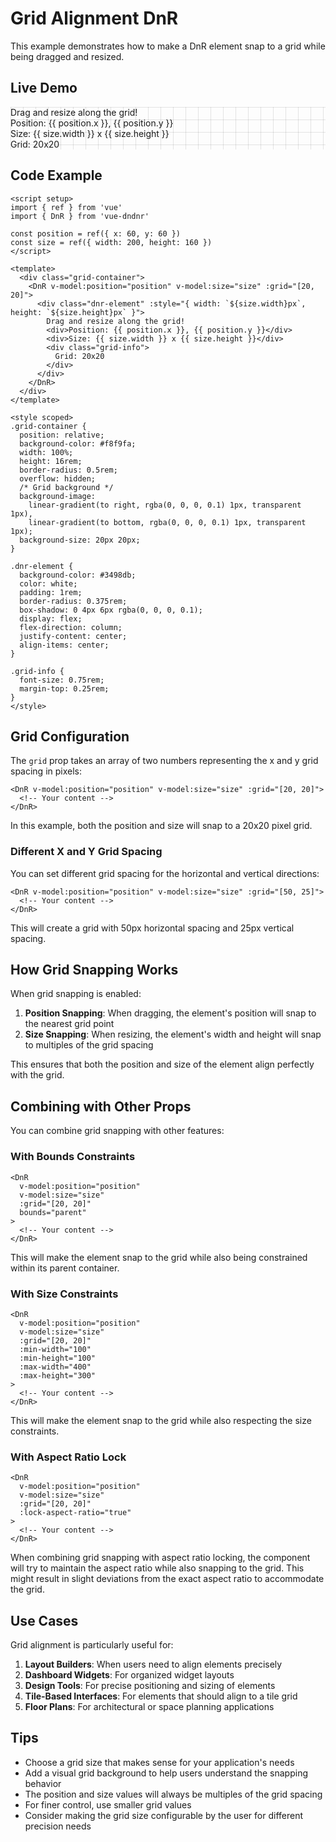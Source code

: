 # Grid Alignment DnR

This example demonstrates how to make a DnR element snap to a grid while being dragged and resized.

## Live Demo

<script setup>
import { shallowRef } from 'vue'
import { DnR } from 'vue-dndnr'

const position = shallowRef({ x: 60, y: 60 })
const size = shallowRef({ width: 200, height: 160 })
</script>

<DemoContainer title="Grid Alignment DnR Example">
  <div class="relative bg-gray-100 w-full h-64 rounded-lg overflow-hidden grid-background">
    <DnR v-model:position="position" v-model:size="size" :grid="[20, 20]">
      <div class="bg-blue-500 text-white p-4 rounded shadow-md flex flex-col justify-center items-center" :style="{ width: `${size.width}px`, height: `${size.height}px` }">
        Drag and resize along the grid!
        <div class="text-sm mt-2">Position: {{ position.x }}, {{ position.y }}</div>
        <div class="text-sm mt-1">Size: {{ size.width }} x {{ size.height }}</div>
        <div class="text-xs mt-1">Grid: 20x20</div>
      </div>
    </DnR>
  </div>
</DemoContainer>

<style>
.grid-background {
  background-image:
    linear-gradient(to right, rgba(0, 0, 0, 0.1) 1px, transparent 1px),
    linear-gradient(to bottom, rgba(0, 0, 0, 0.1) 1px, transparent 1px);
  background-size: 20px 20px;
}
</style>

## Code Example

```vue
<script setup>
import { ref } from 'vue'
import { DnR } from 'vue-dndnr'

const position = ref({ x: 60, y: 60 })
const size = ref({ width: 200, height: 160 })
</script>

<template>
  <div class="grid-container">
    <DnR v-model:position="position" v-model:size="size" :grid="[20, 20]">
      <div class="dnr-element" :style="{ width: `${size.width}px`, height: `${size.height}px` }">
        Drag and resize along the grid!
        <div>Position: {{ position.x }}, {{ position.y }}</div>
        <div>Size: {{ size.width }} x {{ size.height }}</div>
        <div class="grid-info">
          Grid: 20x20
        </div>
      </div>
    </DnR>
  </div>
</template>

<style scoped>
.grid-container {
  position: relative;
  background-color: #f8f9fa;
  width: 100%;
  height: 16rem;
  border-radius: 0.5rem;
  overflow: hidden;
  /* Grid background */
  background-image:
    linear-gradient(to right, rgba(0, 0, 0, 0.1) 1px, transparent 1px),
    linear-gradient(to bottom, rgba(0, 0, 0, 0.1) 1px, transparent 1px);
  background-size: 20px 20px;
}

.dnr-element {
  background-color: #3498db;
  color: white;
  padding: 1rem;
  border-radius: 0.375rem;
  box-shadow: 0 4px 6px rgba(0, 0, 0, 0.1);
  display: flex;
  flex-direction: column;
  justify-content: center;
  align-items: center;
}

.grid-info {
  font-size: 0.75rem;
  margin-top: 0.25rem;
}
</style>
```

## Grid Configuration

The `grid` prop takes an array of two numbers representing the x and y grid spacing in pixels:

```vue
<DnR v-model:position="position" v-model:size="size" :grid="[20, 20]">
  <!-- Your content -->
</DnR>
```

In this example, both the position and size will snap to a 20x20 pixel grid.

### Different X and Y Grid Spacing

You can set different grid spacing for the horizontal and vertical directions:

```vue
<DnR v-model:position="position" v-model:size="size" :grid="[50, 25]">
  <!-- Your content -->
</DnR>
```

This will create a grid with 50px horizontal spacing and 25px vertical spacing.

## How Grid Snapping Works

When grid snapping is enabled:

1. **Position Snapping**: When dragging, the element's position will snap to the nearest grid point
2. **Size Snapping**: When resizing, the element's width and height will snap to multiples of the grid spacing

This ensures that both the position and size of the element align perfectly with the grid.

## Combining with Other Props

You can combine grid snapping with other features:

### With Bounds Constraints

```vue
<DnR
  v-model:position="position"
  v-model:size="size"
  :grid="[20, 20]"
  bounds="parent"
>
  <!-- Your content -->
</DnR>
```

This will make the element snap to the grid while also being constrained within its parent container.

### With Size Constraints

```vue
<DnR
  v-model:position="position"
  v-model:size="size"
  :grid="[20, 20]"
  :min-width="100"
  :min-height="100"
  :max-width="400"
  :max-height="300"
>
  <!-- Your content -->
</DnR>
```

This will make the element snap to the grid while also respecting the size constraints.

### With Aspect Ratio Lock

```vue
<DnR
  v-model:position="position"
  v-model:size="size"
  :grid="[20, 20]"
  :lock-aspect-ratio="true"
>
  <!-- Your content -->
</DnR>
```

When combining grid snapping with aspect ratio locking, the component will try to maintain the aspect ratio while also snapping to the grid. This might result in slight deviations from the exact aspect ratio to accommodate the grid.

## Use Cases

Grid alignment is particularly useful for:

1. **Layout Builders**: When users need to align elements precisely
2. **Dashboard Widgets**: For organized widget layouts
3. **Design Tools**: For precise positioning and sizing of elements
4. **Tile-Based Interfaces**: For elements that should align to a tile grid
5. **Floor Plans**: For architectural or space planning applications

## Tips

- Choose a grid size that makes sense for your application's needs
- Add a visual grid background to help users understand the snapping behavior
- The position and size values will always be multiples of the grid spacing
- For finer control, use smaller grid values
- Consider making the grid size configurable by the user for different precision needs
